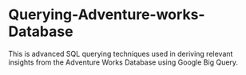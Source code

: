 # Querying-Adventure-works-Database
This is advanced SQL querying techniques used in deriving relevant insights from the Adventure Works Database using Google Big Query. 
